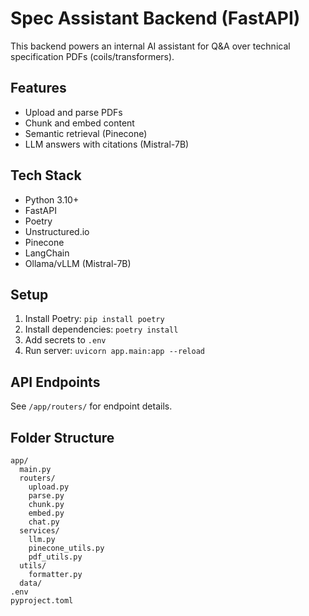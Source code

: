 # Spec Assistant Backend (FastAPI)

This backend powers an internal AI assistant for Q&A over technical specification PDFs (coils/transformers).

## Features
- Upload and parse PDFs
- Chunk and embed content
- Semantic retrieval (Pinecone)
- LLM answers with citations (Mistral-7B)

## Tech Stack
- Python 3.10+
- FastAPI
- Poetry
- Unstructured.io
- Pinecone
- LangChain
- Ollama/vLLM (Mistral-7B)

## Setup
1. Install Poetry: `pip install poetry`
2. Install dependencies: `poetry install`
3. Add secrets to `.env`
4. Run server: `uvicorn app.main:app --reload`

## API Endpoints
See `/app/routers/` for endpoint details.

## Folder Structure
```
app/
  main.py
  routers/
    upload.py
    parse.py
    chunk.py
    embed.py
    chat.py
  services/
    llm.py
    pinecone_utils.py
    pdf_utils.py
  utils/
    formatter.py
  data/
.env
pyproject.toml
```
